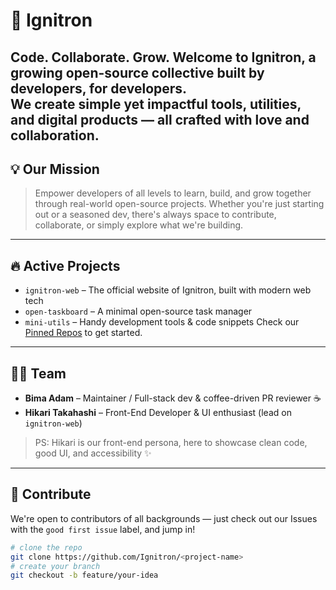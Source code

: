 # 🚀 Ignitron
**Code. Collaborate. Grow.**
Welcome to **Ignitron**, a growing open-source collective built by developers, for developers.  
We create simple yet impactful tools, utilities, and digital products — all crafted with love and collaboration.
---
## 💡 Our Mission
> Empower developers of all levels to learn, build, and grow together through real-world open-source projects.
Whether you're just starting out or a seasoned dev, there's always space to contribute, collaborate, or simply explore what we're building.
---
## 🔥 Active Projects
- `ignitron-web` – The official website of Ignitron, built with modern web tech  
- `open-taskboard` – A minimal open-source task manager  
- `mini-utils` – Handy development tools & code snippets
Check our [Pinned Repos](https://github.com/ignitron-sx) to get started.
---
## 👩‍💻 Team
- **Bima Adam** – Maintainer / Full-stack dev & coffee-driven PR reviewer ☕  
- **Hikari Takahashi** – Front-End Developer & UI enthusiast (lead on `ignitron-web`)
> PS: Hikari is our front-end persona, here to showcase clean code, good UI, and accessibility ✨
---
## 🤝 Contribute
We're open to contributors of all backgrounds — just check out our Issues with the `good first issue` label, and jump in!
```bash
# clone the repo
git clone https://github.com/Ignitron/<project-name>
# create your branch
git checkout -b feature/your-idea
```
